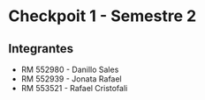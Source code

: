 # Checkpoit 1 - Semestre 2

## Integrantes
* RM 552980 - Danillo Sales
* RM 552939 - Jonata Rafael
* RM 553521 - Rafael Cristofali
